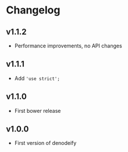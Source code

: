 # Changelog

## v1.1.2

- Performance improvements, no API changes

## v1.1.1

- Add `'use strict';`

## v1.1.0

- First bower release

## v1.0.0

- First version of denodeify
